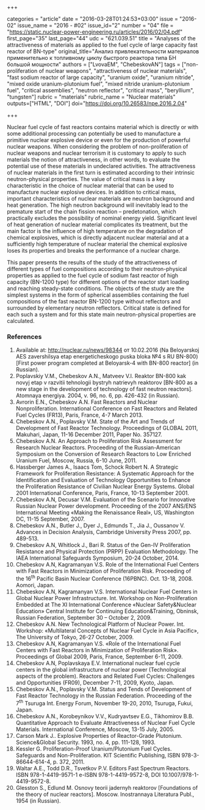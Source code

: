 +++

categories = "article"
date = "2016-03-28T01:24:53+03:00"
issue = "2016-02"
issue_name = "2016 - #02"
issue_id="2"
number = "04"
file = "https://static.nuclear-power-engineering.ru/articles/2016/02/04.pdf"
first_page="35"
last_page="44"
udc = "621.039.51"
title = "Analyses of the attractiveness of materials as applied to the fuel cycle of large capacity fast reactor of BN-type"
original_title="Анализ привлекательности материалов применительно к топливному циклу быстрого реактора типа БН большой мощности"
authors = ["LvovaEM", "ChebeskovAN"]
tags = ["non-proliferation of nuclear weapons", "attractiveness of nuclear materials", "fast sodium reactor of large capacity", "uranium oxide", "uranium nitride", "mixed oxide uranium-plutonium fuel", "mixed nitride uranium-plutonium fuel", "critical assemblies", "neutron reflector", "critical mass", "beryllium", "tungsten"]
rubric = "materials"
rubric_name = "Nuclear materials"
outputs=["HTML", "DOI"]
doi="https://doi.org/10.26583/npe.2016.2.04"

+++


Nuclear fuel cycle of fast reactors contains material which is directly or with some additional processing can potentially be used to manufacture a primitive nuclear explosive device or even for the production of powerful nuclear weapons. 
When considering the problem of non-proliferation of nuclear weapons and nuclear terrorism it is customary to apply to such materials the notion of attractiveness, in other words, to evaluate the potential use of these materials in undeclared activities.  The attractiveness of nuclear materials in the first turn is estimated according to their intrinsic neutron-physical properties.  The value of critical mass is a key characteristic in the choice of nuclear material that can be used to manufacture nuclear explosive devices.  In addition to critical mass, important characteristics of nuclear materials are neutron background and heat generation.  The high neutron background will inevitably lead to the premature start of the chain fission reaction – predetonation, which practically excludes the possibility of nominal energy yield. Significant level of heat generation of nuclear material complicates its treatment, but the main factor is the influence of high temperature on the degradation of chemical explosives, which is directly adjacent nuclear material and at a sufficiently high temperature of nuclear material the chemical explosive loses its properties and breaks the performance of a nuclear charge.

This paper presents the results of the study of the attractiveness of different types of fuel compositions according to their neutron-physical properties as applied to the fuel cycle of sodium fast reactor of high capacity (BN-1200 type) for different options of the reactor start loading and reaching steady-state conditions.  The objects of the study are the simplest systems in the form of spherical assemblies containing the fuel compositions of the fast reactor BN-1200 type without reflectors and surrounded by elementary neutron reflectors.  Critical state is defined for each such a system and for this state main neutron-physical properties are calculated.

### References

1. Available at: http://nuclear.ru/news/98344 от 10.02.2016 (Na Beloyarskoj AES zavershilsya etap energeticheskogo puska bloka №4 s RU BN-800) [First power program completed at Beloyarsk-4 with BN-800 reactor] (in Russian).
2. Poplavskiy V.M., Chebeskov A.N., Matveev V.I. Reaktor BN-800 kak novyj etap v razvitii tehnologii bystryh natrievyh reaktorov [BN-800 as a new stage in the development of technology of fast neutron reactors]. Atomnaya energiya. 2004, v. 96, no. 6, pp. 426-432 (in Russian).
3. Avrorin E.N., Chebeskov A.N. Fast Reactors and Nuclear Nonproliferation. International Conference on Fast Reactors and Related Fuel Cycles (FR13), Paris, France, 4-7 March 2013.
4. Chebeskov A.N., Poplavsky V.M. State of the Art and Trends of Development of Fast Reactor Technology. Proceedings of GLOBAL 2011, Makuhari, Japan, 11-16 December 2011, Paper No. 357127.
5. Chebeskov A.N. An Approach to Proliferation Risk Assessment for Research Nuclear Reactors. Proceeding of the Russian-American Symposium on the Conversion of Research Reactors to Low Enriched Uranium Fuel, Moscow, Russia, 6-10 June, 2011.
6. Hassberger James A., Isaacs Tom, Schock Robert N. A Strategic Framework for Proliferation Resistance: A Systematic Approach for the Identification and Evaluation of Technology Opportunities to Enhance the Proliferation Resistance of Civilian Nuclear Energy Systems. Global 2001 International Conference, Paris, France, 10-13 September 2001.
7. Chebeskov A.N, Decusar V.M. Evaluation of the Scenario for Innovative Russian Nuclear Power development. Proceeding of the 2007 ANS/ENS International Meeting «Making the Renaissance Real», US, Washington DC, 11-15 September, 2007.
8. Chebeskov A.N., Butler J., Dyer J., Edmunds T., Jia J., Oussanov V. Advances in Decision Analysis, Cambridge University Press 2007, pp. 489-513.
9. Chebeskov A.N, Whitlock J., Bari R. Status of the Gen-IV Proliferation Resistance and Physical Protection (PRPP) Evaluation Methodology. The IAEA International Safeguards Symposium, 20-24 October, 2014.
10. Chebeskov A.N, Kagramanyan V.S. Role of the International Fuel Centers with Fast Reactors in Minimization of Proliferation Risk. Proceeding of the 16<sup>th</sup> Pacific Basin Nuclear Conference (16PBNC). Oct. 13-18, 2008. Aomori, Japan.
11. Chebeskov A.N, Kagramanyan V.S. International Nuclear Fuel Centers in Global Nuclear Power Infrastructure. Int. Workshop on Non-Proliferation Embedded at The XI International Conference «Nuclear Safety&Nuclear Education» Central Institute for Continuing Education&Training, Obninsk, Russian Federation, September 30 – October 2, 2009.
12. Chebeskov A.N. New Technological Platform of Nuclear Power. Int. Workshop: «Multilateral Concepts of Nuclear Fuel Cycle in Asia Pacific», The University of Tokyo, 26-27 October, 2009.
13. Chebeskov A.N, Kagramanyan V.S. «Role of the International Fuel Centers with Fast Reactors in Minimization of Proliferation Risk». Proceedings of Global 2009, Paris, France, September 6-11, 2009.
14. Chebeskov A.N, Poplavskaya E.V. International nuclear fuel cycle centers in the global infrastructure of nuclear power (Technological aspects of the problem). Reactors and Related Fuel Cycles: Challenges and Opportunities (FR09), December 7-11, 2009, Kyoto, Japan.
15. Chebeskov A.N., Poplavsky V.M. Status and Tends of Development of Fast Reactor Technology in the Russian Federation. Proceeding of the 7<sup>th</sup> Tsuruga Int. Energy Forum, November 19-20, 2010, Tsuruga, Fukui, Japan.
16. Chebeskov A.N., Korobeynikov V.V., Kudryavtsev E.G., Tikhomirov B.B. Quantitative Approach to Evaluate Attractiveness of Nuclear Fuel Cycle Materials. International Conference, Moscow, 13-15 July, 2005.
17. Carson Mark J.. Explosive Properties of Reactor-Grade Plutonium. Science&Global Security. 1993, no. 4, pp. 111-128, 1993.
18. Kessler G. Proliferation-Proof Uranium/Plutonium Fuel Cycles. Safeguards and Non-Proliferation. KIT Scientific Publishing, ISBN 978-3-86644-614-4, p. 372, 2011.
19. Waltar A.E., Todd D.R., Tsvetkov P.V. Editors Fast Spectrum Reactors. ISBN 978-1-4419-9571-1 e-ISBN 978-1-4419-9572-8, DOI 10.1007/978-1-4419-9572-8.
20. Glesston S., Edlund М. Osnovy teorii jadernyh reaktorov [Foundations of the theory of nuclear reactors]. Moscow. Inostrannaya Literatura Publ., 1954 (in Russian).